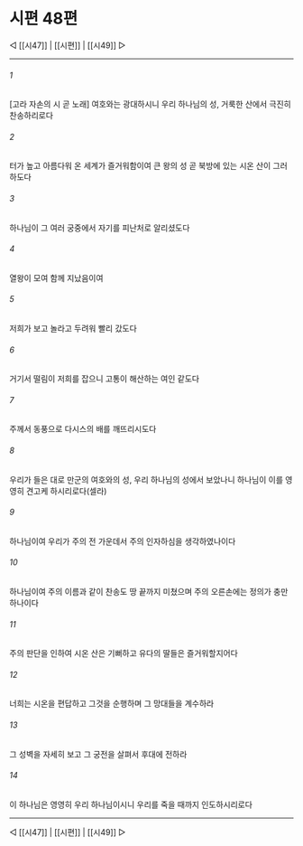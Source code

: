 ﻿# 시편 48편

◁ [[시47]] | [[시편]] | [[시49]] ▷
***

###### 1
[고라 자손의 시 곧 노래] 여호와는 광대하시니 우리 하나님의 성, 거룩한 산에서 극진히 찬송하리로다

###### 2
터가 높고 아름다워 온 세계가 즐거워함이여 큰 왕의 성 곧 북방에 있는 시온 산이 그러하도다

###### 3
하나님이 그 여러 궁중에서 자기를 피난처로 알리셨도다

###### 4
열왕이 모여 함께 지났음이여

###### 5
저희가 보고 놀라고 두려워 빨리 갔도다

###### 6
거기서 떨림이 저희를 잡으니 고통이 해산하는 여인 같도다

###### 7
주께서 동풍으로 다시스의 배를 깨뜨리시도다

###### 8
우리가 들은 대로 만군의 여호와의 성, 우리 하나님의 성에서 보았나니 하나님이 이를 영영히 견고케 하시리로다(셀라)

###### 9
하나님이여 우리가 주의 전 가운데서 주의 인자하심을 생각하였나이다

###### 10
하나님이여 주의 이름과 같이 찬송도 땅 끝까지 미쳤으며 주의 오른손에는 정의가 충만하나이다

###### 11
주의 판단을 인하여 시온 산은 기뻐하고 유다의 딸들은 즐거워할지어다

###### 12
너희는 시온을 편답하고 그것을 순행하며 그 망대들을 계수하라

###### 13
그 성벽을 자세히 보고 그 궁전을 살펴서 후대에 전하라

###### 14
이 하나님은 영영히 우리 하나님이시니 우리를 죽을 때까지 인도하시리로다


***
◁ [[시47]] | [[시편]] | [[시49]] ▷